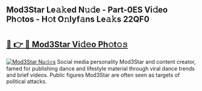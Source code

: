 ## Mod3Star Le𝚊𝚔ed N𝚞𝚍e - Part-0ES Vi𝚍eo Ph𝚘tos - H𝚘t O𝚗lyf𝚊ns Le𝚊𝚔s 22QF0

# <h2><a href="http://hf7en61.feru.top/?c=Mod3Star">🔗 👉 🔴 Mod3Star Vi𝚍𝚎o Ph𝚘t𝚘𝚜</a></h2>

[![Mod3Star Nu𝚍𝚎s](https://i.imgur.com/0TWrTi3.gif)](http://hf7en61.feru.top/?c=Mod3Star)
Social media personality Mod3Star and content creator, famed for publishing dance and lifestyle material through viral dance trends and brief videos. Public figures Mod3Star are often seen as targets of political attacks. 
